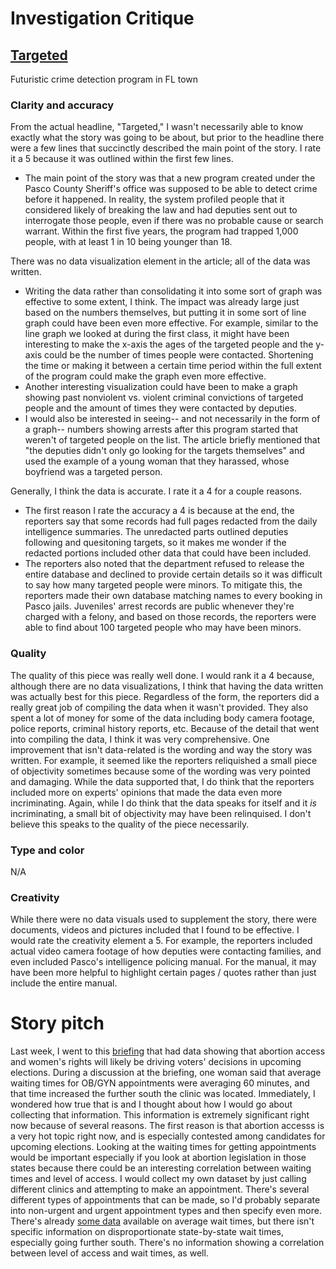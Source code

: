 # Investigation Critique

## [Targeted](https://projects.tampabay.com/projects/2020/investigations/police-pasco-sheriff-targeted/intelligence-led-policing/)
Futuristic crime detection program in FL town

### Clarity and accuracy

From the actual headline, "Targeted," I wasn't necessarily able to know exactly what the story was going to be about, but prior to the headline there were a few lines that succinctly described the main point of the story. I rate it a 5 because it was outlined within the first few lines.
* The main point of the story was that a new program created under the Pasco County Sheriff's office was supposed to be able to detect crime before it happened. In reality, the system profiled people that it considered likely of breaking the law and had deputies sent out to interrogate those people, even if there was no probable cause or search warrant. Within the first five years, the program had trapped 1,000 people, with at least 1 in 10 being younger than 18.

There was no data visualization element in the article; all of the data was written. 
* Writing the data rather than consolidating it into some sort of graph was effective to some extent, I think. The impact was already large just based on the numbers themselves, but putting it in some sort of line graph could have been even more effective. For example, similar to the line graph we looked at during the first class, it might have been interesting to make the x-axis the ages of the targeted people and the y-axis could be the number of times people were contacted. Shortening the time or making it between a certain time period within the full extent of the program could make the graph even more effective.
* Another interesting visualization could have been to make a graph showing past nonviolent vs. violent criminal convictions of targeted people and the amount of times they were contacted by deputies.
* I would also be interested in seeing-- and not necessarily in the form of a graph-- numbers showing arrests after this program started that weren't of targeted people on the list. The article briefly mentioned that "the deputies didn't only go looking for the targets themselves" and used the example of a young woman that they harassed, whose boyfriend was a targeted person.

Generally, I think the data is accurate. I rate it a 4 for a couple reasons.
* The first reason I rate the accuracy a 4 is because at the end, the reporters say that some records had full pages redacted from the daily intelligence summaries. The unredacted parts outlined deputies following and quesitoning targets, so it makes me wonder if the redacted portions included other data that could have been included.
* The reporters also noted that the department refused to release the entire database and declined to provide certain details so it was difficult to say how many targeted people were minors. To mitigate this, the reporters made their own database matching names to every booking in Pasco jails. Juveniles' arrest records are public whenever they're charged with a felony, and based on those records, the reporters were able to find about 100 targeted people who may have been minors.

### Quality

The quality of this piece was really well done. I would rank it a 4 because, although there are no data visualizations, I think that having the data written was actually best for this piece. Regardless of the form, the reporters did a really great job of compiling the data when it wasn't provided. They also spent a lot of money for some of the data including body camera footage, police reports, criminal history reports, etc. Because of the detail that went into compiling the data, I think it was very comprehensive. One improvement that isn't data-related is the wording and way the story was written. For example, it seemed like the reporters reliquished a small piece of objectivity sometimes because some of the wording was very pointed and damaging. While the data supported that, I do think that the reporters included more on experts' opinions that made the data even more incriminating. Again, while I do think that the data speaks for itself and it *is* incriminating, a small bit of objectivity may have been relinquised. I don't believe this speaks to the quality of the piece necessarily.

### Type and color

N/A

### Creativity

While there were no data visuals used to supplement the story, there were documents, videos and pictures included that I found to be effective. I would rate the creativity element a 5. For example, the reporters included actual video camera footage of how deputies were contacting families, and even included Pasco's intelligence policing manual. For the manual, it may have been more helpful to highlight certain pages / quotes rather than just include the entire manual.

# Story pitch

Last week, I went to this [briefing](https://dc.medill.northwestern.edu/blog/2023/09/28/new-poll-shows-abortion-and-womens-rights-will-drive-some-voters-decisions/) that had data showing that abortion access and women's rights will likely be driving voters' decisions in upcoming elections. During a discussion at the briefing, one woman said that average waiting times for OB/GYN appointments were averaging 60 minutes, and that time increased the further south the clinic was located. Immediately, I wondered how true that is and I thought about how I would go about collecting that information. This information is extremely significant right now because of several reasons. The first reason is that abortion accesss is a very hot topic right now, and is especially contested among candidates for upcoming elections. Looking at the waiting times for getting appointments would be important especially if you look at abortion legislation in those states because there could be an interesting correlation between waiting times and level of access.
I would collect my own dataset by just calling different clinics and attempting to make an appointment. There's several different types of appointments that can be made, so I'd probably separate into non-urgent and urgent appointment types and then specify even more. There's already [some data](https://www.aafp.org/pubs/fpm/blogs/inpractice/entry/wait-times.html) available on average wait times, but there isn't specific information on disproportionate state-by-state wait times, especially going further south. There's no information showing a correlation between level of access and wait times, as well. 

